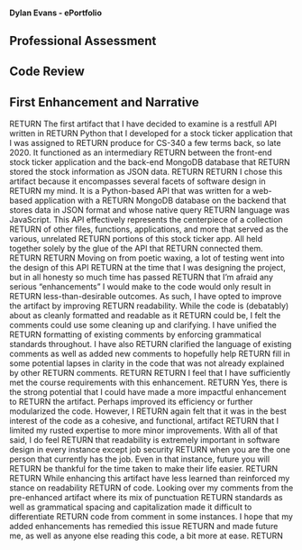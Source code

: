 #### Dylan Evans - ePortfolio 

## Professional Assessment

## Code Review

## First Enhancement and Narrative
  RETURN
	The first artifact that I have decided to examine is a restfull API written in  RETURN
Python that I developed for a stock ticker application that I was assigned to  RETURN
produce for CS-340 a few terms back, so late 2020. It functioned as an intermediary  RETURN
between the front-end stock ticker application and the back-end MongoDB database that  RETURN
stored the stock information as JSON data.  RETURN
	  RETURN 
	I chose this artifact because it encompasses several facets of software design in   RETURN
my mind. It is a Python-based API that was written for a web-based application with a   RETURN
MongoDB database on the backend that stores data in JSON format and whose native query   RETURN
language was JavaScript. This API effectively represents the centerpiece of a collection   RETURN
of other files, functions, applications, and more that served as the various, unrelated   RETURN
portions of this stock ticker app. All held together solely by the glue of the API that   RETURN
connected them.   RETURN
   RETURN
	Moving on from poetic waxing, a lot of testing went into the design of this API   RETURN
at the time that I was designing the project, but in all honesty so much time has passed   RETURN
that I’m afraid any serious “enhancements” I would make to the code would only result in   RETURN
less-than-desirable outcomes. As such, I have opted to improve the artifact by improving   RETURN
readability. While the code is (debatably) about as cleanly formatted and readable as it   RETURN
could be, I felt the comments could use some cleaning up and clarifying. I have unified the   RETURN
formatting of existing comments by enforcing grammatical standards throughout. I have also   RETURN
clarified the language of existing comments as well as added new comments to hopefully help   RETURN
fill in some potential lapses in clarity in the code that was not already explained by other   RETURN
comments.   RETURN
  RETURN
	I feel that I have sufficiently met the course requirements with this enhancement.   RETURN
Yes, there is the strong potential that I could have made a more impactful enhancement to   RETURN
the artifact. Perhaps improved its efficiency or further modularized the code. However, I   RETURN
again felt that it was in the best interest of the code as a cohesive, and functional, artifact   RETURN
that I limited my rusted expertise to more minor improvements. With all of that said, I do feel   RETURN
that readability is extremely important in software design in every instance except job security   RETURN
when you are the one person that currently has the job. Even in that instance, future you will   RETURN
be thankful for the time taken to make their life easier.   RETURN
  RETURN
	While enhancing this artifact have less learned than reinforced my stance on readability   RETURN
of code. Looking over my comments from the pre-enhanced artifact where its mix of punctuation   RETURN
standards as well as grammatical spacing and capitalization made it difficult to differentiate   RETURN
code from comment in some instances. I hope that my added enhancements has remedied this issue   RETURN
and made future me, as well as anyone else reading this code, a bit more at ease.   RETURN
